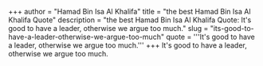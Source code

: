 +++
author = "Hamad Bin Isa Al Khalifa"
title = "the best Hamad Bin Isa Al Khalifa Quote"
description = "the best Hamad Bin Isa Al Khalifa Quote: It's good to have a leader, otherwise we argue too much."
slug = "its-good-to-have-a-leader-otherwise-we-argue-too-much"
quote = '''It's good to have a leader, otherwise we argue too much.'''
+++
It's good to have a leader, otherwise we argue too much.
